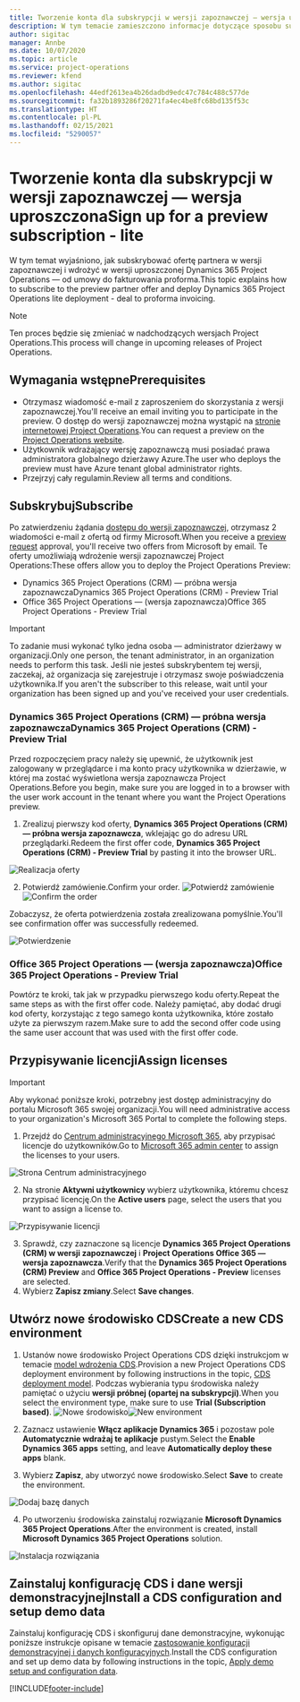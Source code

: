 ```yaml
---
title: Tworzenie konta dla subskrypcji w wersji zapoznawczej — wersja uproszczona
description: W tym temacie zamieszczono informacje dotyczące sposobu subskrypcji programu Project Operations w wersji okrojonej— od oferty do faktury pro forma.
author: sigitac
manager: Annbe
ms.date: 10/07/2020
ms.topic: article
ms.service: project-operations
ms.reviewer: kfend
ms.author: sigitac
ms.openlocfilehash: 44edf2613ea4b26dadbd9edc47c784c488c577de
ms.sourcegitcommit: fa32b1893286f20271fa4ec4be8fc68bd135f53c
ms.translationtype: HT
ms.contentlocale: pl-PL
ms.lasthandoff: 02/15/2021
ms.locfileid: "5290057"
---
```

# <a name="sign-up-for-a-preview-subscription---lite"></a><span data-ttu-id="197a4-103">Tworzenie konta dla subskrypcji w wersji zapoznawczej — wersja uproszczona</span><span class="sxs-lookup"><span data-stu-id="197a4-103">Sign up for a preview subscription - lite</span></span> 

<span data-ttu-id="197a4-104">W tym temat wyjaśniono, jak subskrybować ofertę partnera w wersji zapoznawczej i wdrożyć w wersji uproszczonej Dynamics 365 Project Operations — od umowy do fakturowania proforma.</span><span class="sxs-lookup"><span data-stu-id="197a4-104">This topic explains how to subscribe to the preview partner offer and deploy Dynamics 365 Project Operations lite deployment - deal to proforma invoicing.</span></span>

> [!NOTE]
> <span data-ttu-id="197a4-105">Ten proces będzie się zmieniać w nadchodzących wersjach Project Operations.</span><span class="sxs-lookup"><span data-stu-id="197a4-105">This process will change in upcoming releases of Project Operations.</span></span>

## <a name="prerequisites"></a><span data-ttu-id="197a4-106">Wymagania wstępne</span><span class="sxs-lookup"><span data-stu-id="197a4-106">Prerequisites</span></span>

- <span data-ttu-id="197a4-107">Otrzymasz wiadomość e-mail z zaproszeniem do skorzystania z wersji zapoznawczej.</span><span class="sxs-lookup"><span data-stu-id="197a4-107">You'll receive an email inviting you to participate in the preview.</span></span> <span data-ttu-id="197a4-108">O dostęp do wersji zapoznawczej można wystąpić na [stronie internetowej Project Operations](https://dynamics.microsoft.com/en-us/project-operations/overview/).</span><span class="sxs-lookup"><span data-stu-id="197a4-108">You can request a preview on the [Project Operations website](https://dynamics.microsoft.com/en-us/project-operations/overview/).</span></span>
- <span data-ttu-id="197a4-109">Użytkownik wdrażający wersję zapoznawczą musi posiadać prawa administratora globalnego dzierżawy Azure.</span><span class="sxs-lookup"><span data-stu-id="197a4-109">The user who deploys the preview must have Azure tenant global administrator rights.</span></span>
- <span data-ttu-id="197a4-110">Przejrzyj cały regulamin.</span><span class="sxs-lookup"><span data-stu-id="197a4-110">Review all terms and conditions.</span></span>

## <a name="subscribe"></a><span data-ttu-id="197a4-111">Subskrybuj</span><span class="sxs-lookup"><span data-stu-id="197a4-111">Subscribe</span></span>

<span data-ttu-id="197a4-112">Po zatwierdzeniu żądania [dostępu do wersji zapoznawczej](https://forms.office.com/FormsPro/Pages/ResponsePage.aspx?id=v4j5cvGGr0GRqy180BHbR56j8lZs0FdAvwT75_WNFyxUMkRDV1NYQU5TNjE2VjhKOVBUNVg2R0s1NC4u), otrzymasz 2 wiadomości e-mail z ofertą od firmy Microsoft.</span><span class="sxs-lookup"><span data-stu-id="197a4-112">When you receive a [preview request](https://forms.office.com/FormsPro/Pages/ResponsePage.aspx?id=v4j5cvGGr0GRqy180BHbR56j8lZs0FdAvwT75_WNFyxUMkRDV1NYQU5TNjE2VjhKOVBUNVg2R0s1NC4u) approval, you'll receive two offers from Microsoft by email.</span></span> <span data-ttu-id="197a4-113">Te oferty umożliwiają wdrożenie wersji zapoznawczej Project Operations:</span><span class="sxs-lookup"><span data-stu-id="197a4-113">These offers allow you to deploy the Project Operations Preview:</span></span>

- <span data-ttu-id="197a4-114">Dynamics 365 Project Operations (CRM) — próbna wersja zapoznawcza</span><span class="sxs-lookup"><span data-stu-id="197a4-114">Dynamics 365 Project Operations (CRM) - Preview Trial</span></span>
- <span data-ttu-id="197a4-115">Office 365 Project Operations — (wersja zapoznawcza)</span><span class="sxs-lookup"><span data-stu-id="197a4-115">Office 365 Project Operations - Preview Trial</span></span>

> [!IMPORTANT]
> <span data-ttu-id="197a4-116">To zadanie musi wykonać tylko jedna osoba — administrator dzierżawy w organizacji.</span><span class="sxs-lookup"><span data-stu-id="197a4-116">Only one person, the tenant administrator, in an organization needs to perform this task.</span></span> <span data-ttu-id="197a4-117">Jeśli nie jesteś subskrybentem tej wersji, zaczekaj, aż organizacja się zarejestruje i otrzymasz swoje poświadczenia użytkownika.</span><span class="sxs-lookup"><span data-stu-id="197a4-117">If you aren't the subscriber to this release, wait until your organization has been signed up and you've received your user credentials.</span></span>

### <a name="dynamics-365-project-operations-crm---preview-trial"></a><span data-ttu-id="197a4-118">Dynamics 365 Project Operations (CRM) — próbna wersja zapoznawcza</span><span class="sxs-lookup"><span data-stu-id="197a4-118">Dynamics 365 Project Operations (CRM) - Preview Trial</span></span> 

<span data-ttu-id="197a4-119">Przed rozpoczęciem pracy należy się upewnić, że użytkownik jest zalogowany w przeglądarce i ma konto pracy użytkownika w dzierżawie, w której ma zostać wyświetlona wersja zapoznawcza Project Operations.</span><span class="sxs-lookup"><span data-stu-id="197a4-119">Before you begin, make sure you are logged in to a browser with the user work account in the tenant where you want the Project Operations preview.</span></span>

1. <span data-ttu-id="197a4-120">Zrealizuj pierwszy kod oferty, **Dynamics 365 Project Operations (CRM) — próbna wersja zapoznawcza**, wklejając go do adresu URL przeglądarki.</span><span class="sxs-lookup"><span data-stu-id="197a4-120">Redeem the first offer code, **Dynamics 365 Project Operations (CRM) - Preview Trial** by pasting it into the browser URL.</span></span>

![Realizacja oferty](./media/16RedeemFirstOfferNew.png)

2. <span data-ttu-id="197a4-122">Potwierdź zamówienie.</span><span class="sxs-lookup"><span data-stu-id="197a4-122">Confirm your order.</span></span>
<span data-ttu-id="197a4-123">![Potwierdź zamówienie](./media/17ConfirmOrderNew.png)</span><span class="sxs-lookup"><span data-stu-id="197a4-123">![Confirm the order](./media/17ConfirmOrderNew.png)</span></span>

<span data-ttu-id="197a4-124">Zobaczysz, że oferta potwierdzenia została zrealizowana pomyślnie.</span><span class="sxs-lookup"><span data-stu-id="197a4-124">You'll see confirmation offer was successfully redeemed.</span></span>

![Potwierdzenie](./media/18OrderConfirmationNew.png)

### <a name="office-365-project-operations---preview-trial"></a><span data-ttu-id="197a4-126">Office 365 Project Operations — (wersja zapoznawcza)</span><span class="sxs-lookup"><span data-stu-id="197a4-126">Office 365 Project Operations - Preview Trial</span></span>

<span data-ttu-id="197a4-127">Powtórz te kroki, tak jak w przypadku pierwszego kodu oferty.</span><span class="sxs-lookup"><span data-stu-id="197a4-127">Repeat the same steps as with the first offer code.</span></span> <span data-ttu-id="197a4-128">Należy pamiętać, aby dodać drugi kod oferty, korzystając z tego samego konta użytkownika, które zostało użyte za pierwszym razem.</span><span class="sxs-lookup"><span data-stu-id="197a4-128">Make sure to add the second offer code using the same user account that was used with the first offer code.</span></span>

## <a name="assign-licenses"></a><span data-ttu-id="197a4-129">Przypisywanie licencji</span><span class="sxs-lookup"><span data-stu-id="197a4-129">Assign licenses</span></span>

> [!IMPORTANT]
> <span data-ttu-id="197a4-130">Aby wykonać poniższe kroki, potrzebny jest dostęp administracyjny do portalu Microsoft 365 swojej organizacji.</span><span class="sxs-lookup"><span data-stu-id="197a4-130">You will need administrative access to your organization's Microsoft 365 Portal to complete the following steps.</span></span>


1. <span data-ttu-id="197a4-131">Przejdź do [Centrum administracyjnego Microsoft 365](https://portal.office.com/), aby przypisać licencje do użytkowników.</span><span class="sxs-lookup"><span data-stu-id="197a4-131">Go to [Microsoft 365 admin center](https://portal.office.com/) to assign the licenses to your users.</span></span>

![Strona Centrum administracyjnego](./media/14AdminPortal.png)

2. <span data-ttu-id="197a4-133">Na stronie **Aktywni użytkownicy** wybierz użytkownika, któremu chcesz przypisać licencję.</span><span class="sxs-lookup"><span data-stu-id="197a4-133">On the **Active users** page, select the users that you want to assign a license to.</span></span>

![Przypisywanie licencji](./media/15AssignLicenses.png)

3. <span data-ttu-id="197a4-135">Sprawdź, czy zaznaczone są licencje **Dynamics 365 Project Operations (CRM) w wersji zapoznawczej** i **Project Operations Office 365 — wersja zapoznawcza**.</span><span class="sxs-lookup"><span data-stu-id="197a4-135">Verify that the **Dynamics 365 Project Operations (CRM) Preview** and **Office 365 Project Operations - Preview** licenses are selected.</span></span> 
4. <span data-ttu-id="197a4-136">Wybierz **Zapisz zmiany**.</span><span class="sxs-lookup"><span data-stu-id="197a4-136">Select **Save changes**.</span></span>

## <a name="create-a-new-cds-environment"></a><span data-ttu-id="197a4-137">Utwórz nowe środowisko CDS</span><span class="sxs-lookup"><span data-stu-id="197a4-137">Create a new CDS environment</span></span>

1. <span data-ttu-id="197a4-138">Ustanów nowe środowisko Project Operations CDS dzięki instrukcjom w temacie [model wdrożenia CDS](lite-deployment.md).</span><span class="sxs-lookup"><span data-stu-id="197a4-138">Provision a new Project Operations CDS deployment environment by following instructions in the topic, [CDS deployment model](lite-deployment.md).</span></span> <span data-ttu-id="197a4-139">Podczas wybierania typu środowiska należy pamiętać o użyciu **wersji próbnej (opartej na subskrypcji)**.</span><span class="sxs-lookup"><span data-stu-id="197a4-139">When you select the environment type, make sure to use **Trial (Subscription based)**.</span></span>
<span data-ttu-id="197a4-140">![Nowe środowisko](./media/19CreateEnvironment.png)</span><span class="sxs-lookup"><span data-stu-id="197a4-140">![New environment](./media/19CreateEnvironment.png)</span></span>

2. <span data-ttu-id="197a4-141">Zaznacz ustawienie **Włącz aplikacje Dynamics 365** i pozostaw pole **Automatycznie wdrażaj te aplikacje** pustym.</span><span class="sxs-lookup"><span data-stu-id="197a4-141">Select the **Enable Dynamics 365 apps** setting, and leave **Automatically deploy these apps** blank.</span></span>  
3. <span data-ttu-id="197a4-142">Wybierz **Zapisz**, aby utworzyć nowe środowisko.</span><span class="sxs-lookup"><span data-stu-id="197a4-142">Select **Save** to create the environment.</span></span>

![Dodaj bazę danych](./media/20CreateEnvironment1.png)

4. <span data-ttu-id="197a4-144">Po utworzeniu środowiska zainstaluj rozwiązanie **Microsoft Dynamics 365 Project Operations**.</span><span class="sxs-lookup"><span data-stu-id="197a4-144">After the environment is created, install **Microsoft Dynamics 365 Project Operations** solution.</span></span> 

![Instalacja rozwiązania](./media/21InstallSolution.png)

## <a name="install-a-cds-configuration-and-setup-demo-data"></a><span data-ttu-id="197a4-146">Zainstaluj konfigurację CDS i dane wersji demonstracyjnej</span><span class="sxs-lookup"><span data-stu-id="197a4-146">Install a CDS configuration and setup demo data</span></span>

<span data-ttu-id="197a4-147">Zainstaluj konfigurację CDS i skonfiguruj dane demonstracyjne, wykonując poniższe instrukcje opisane w temacie [zastosowanie konfiguracji demonstracyjnej i danych konfiguracyjnych](lite-apply-demo-setup-config-data.md).</span><span class="sxs-lookup"><span data-stu-id="197a4-147">Install the CDS configuration and set up demo data by following instructions in the topic, [Apply demo setup and configuration data](lite-apply-demo-setup-config-data.md).</span></span>


[!INCLUDE[footer-include](../includes/footer-banner.md)]